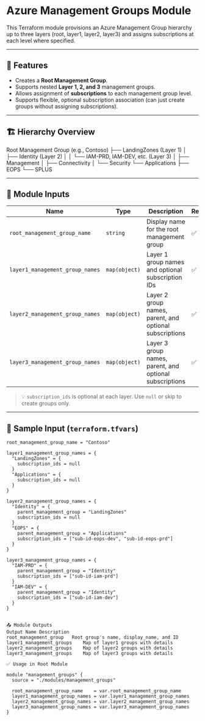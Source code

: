 # Azure Management Groups Module

This Terraform module provisions an Azure Management Group hierarchy up to three layers (root, layer1, layer2, layer3) and assigns subscriptions at each level where specified.

---

## 📌 Features

- Creates a **Root Management Group**.
- Supports nested **Layer 1, 2, and 3** management groups.
- Allows assignment of **subscriptions** to each management group level.
- Supports flexible, optional subscription association (can just create groups without assigning subscriptions).

---

## 🏗️ Hierarchy Overview

Root Management Group (e.g., Contoso)
├── LandingZones (Layer 1)
│ ├── Identity (Layer 2)
│ │ └── IAM-PRD, IAM-DEV, etc. (Layer 3)
│ ├── Management
│ ├── Connectivity
│ └── Security
└── Applications
├── EOPS
└── SPLUS


---

## 🔧 Module Inputs

| Name                         | Type     | Description                                             | Required |
|------------------------------|----------|---------------------------------------------------------|----------|
| `root_management_group_name` | `string` | Display name for the root management group              | ✅ Yes   |
| `layer1_management_group_names` | `map(object)` | Layer 1 group names and optional subscription IDs       | ✅ Yes   |
| `layer2_management_group_names` | `map(object)` | Layer 2 group names, parent, and optional subscriptions | ✅ Yes   |
| `layer3_management_group_names` | `map(object)` | Layer 3 group names, parent, and optional subscriptions | ✅ Yes   |

> 💡 `subscription_ids` is optional at each layer. Use `null` or skip to create groups only.

---

## 🧾 Sample Input (`terraform.tfvars`)

```hcl
root_management_group_name = "Contoso"

layer1_management_group_names = {
  "LandingZones" = {
    subscription_ids = null
  }
  "Applications" = {
    subscription_ids = null
  }
}

layer2_management_group_names = {
  "Identity" = {
    parent_management_group = "LandingZones"
    subscription_ids = null
  }
  "EOPS" = {
    parent_management_group = "Applications"
    subscription_ids = ["sub-id-eops-dev", "sub-id-eops-prd"]
  }
}

layer3_management_group_names = {
  "IAM-PRD" = {
    parent_management_group = "Identity"
    subscription_ids = ["sub-id-iam-prd"]
  }
  "IAM-DEV" = {
    parent_management_group = "Identity"
    subscription_ids = ["sub-id-iam-dev"]
  }
}


📤 Module Outputs
Output Name	Description
root_management_group	Root group's name, display_name, and ID
layer1_management_groups	Map of layer1 groups with details
layer2_management_groups	Map of layer2 groups with details
layer3_management_groups	Map of layer3 groups with details

✅ Usage in Root Module

module "management_groups" {
  source = "./modules/management_groups"

  root_management_group_name    = var.root_management_group_name
  layer1_management_group_names = var.layer1_management_group_names
  layer2_management_group_names = var.layer2_management_group_names
  layer3_management_group_names = var.layer3_management_group_names
}
